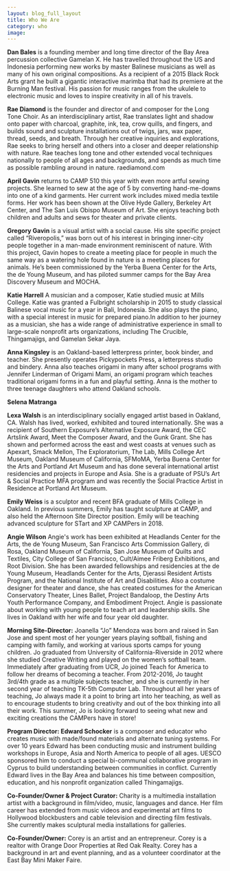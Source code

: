 ```yaml
---
layout: blog_full_layout
title: Who We Are
category: who
image: 
---
```




**Dan Bales** is a founding member and long time director of the Bay Area percussion collective Gamelan X. He has travelled throughout the US and Indonesia performing new works by master Balinese musicians as well as many of his own original compositions. As a recipient of a 2015 Black Rock Arts grant he built a gigantic interactive marimba that had its premiere at the Burning Man festival. His passion for music ranges from the ukulele to electronic music and loves to inspire creativity in all of his travels. 


**Rae Diamond** is the founder and director of and composer for the Long Tone Choir. As an interdisciplinary artist, Rae translates light and shadow onto paper with charcoal, graphite, ink, tea, crow quills, and fingers, and builds sound and sculpture installations out of twigs, jars, wax paper, thread, seeds, and breath. Through her creative inquiries and explorations, Rae seeks to bring herself and others into a closer and deeper relationship with nature. Rae teaches long tone and other extended vocal techniques nationally to people of all ages and backgrounds, and spends as much time as possible rambling around in nature. raediamond.com


**April Gavin** returns to CAMP 510 this year with even more artful sewing projects.  She learned to sew at the age of 5 by converting hand-me-downs into one of a kind garments. Her current work includes mixed media textile forms.  Her work has been shown at the Olive Hyde Gallery, Berkeley Art Center, and The San Luis Obispo Museum of Art. She enjoys teaching both children and adults and sews for theater and private clients.  


**Gregory Gavin** is a visual artist with a social cause. His site specific project called “Riveropolis,” was born out of his interest in bringing inner-city people together in a man-made environment reminiscent of nature. With this project, Gavin hopes to create a meeting place for people in much the same way as a watering hole found in nature is a meeting places for animals. He’s been commissioned by the Yerba Buena Center for the Arts, the de Young Museum, and has piloted summer camps for the Bay Area Discovery Museum and MOCHA.


**Katie Harrell** A musician and a composer, Katie studied music at Mills College. Katie was granted a Fulbright scholarship in 2015 to study classical Balinese vocal music for a year in Bali, Indonesia. She also plays the piano, with a special interest in music for prepared piano.In addition to her journey as a musician, she has a wide range of administrative experience in small to large-scale nonprofit arts organizations, including The Crucible, Thingamajigs, and Gamelan Sekar Jaya.


**Anna Kingsley** is an Oakland-based letterpress printer, book binder, and teacher. She presently operates Pickypockets Press, a letterpress studio and bindery. Anna also teaches origami in many after school programs with Jennifer Linderman of Origami Mami, an origami program which teaches traditional origami forms in a fun and playful setting.
Anna is the mother to three teenage daughters who attend Oakland schools.


**Selena Matranga**


**Lexa Walsh** is an interdisciplinary socially engaged artist based in Oakland, CA. Walsh has lived, worked, exhibited and toured internationally. She was a recipient of Southern Exposure’s Alternative Exposure Award, the CEC Artslink Award, Meet the Composer Award, and the Gunk Grant. She has shown and performed across the east and west coasts at venues such as Apexart, Smack Mellon, The Exploratorium, The Lab, Mills College Art Museum, Oakland Museum of California, SFMoMA, Yerba Buena Center for the Arts and Portland Art Museum and has done several international artist residencies and projects in Europe and Asia. She is a graduate of PSU’s Art & Social Practice MFA program and was recently the Social Practice Artist in Residence at Portland Art Museum.

**Emily Weiss** is a sculptor and recent BFA graduate of Mills College in Oakland. In previous summers, Emily has taught sculpture at CAMP, and also held the Afternoon Site Director position. Emily will be teaching advanced sculpture for STart and XP CAMPers in 2018.


**Angie Wilson** Angie's work has been exhibited at Headlands Center for the Arts, the de Young Museum, San Francisco Arts Commission Gallery, di Rosa, Oakland Museum of California, San Jose Museum of Quilts and Textiles, City College of San Francisco, Cult/Aimee Friberg Exhibitions, and Root Division. She has been awarded fellowships and residencies at the de Young Museum, Headlands Center for the Arts, Djerassi Resident Artists Program, and the National Institute of Art and Disabilities. Also a costume designer for theater and dance, she has created costumes for the American Conservatory Theater, Lines Ballet, Project Bandaloop, the Destiny Arts Youth Performance Company, and Embodiment Project. Angie is passionate about working with young people to teach art and leadership skills. She lives in Oakland with her wife and four year old daughter.


**Morning Site-Director:** Joanella “Jo” Mendoza was born and raised in San Jose and spent most of her younger years playing softball, fishing and camping with family, and working at various sports camps for young children. Jo graduated from University of California-Riverside in 2012 where she studied Creative Writing and played on the women’s softball team. Immediately after graduating from UCR, Jo joined Teach for America to follow her dreams of becoming a teacher.  From 2012-2016, Jo taught 3rd/4th grade as a multiple subjects teacher, and she is currently in her second year of teaching TK-5th Computer Lab. Throughout all her years of teaching, Jo always made it a point to bring art into her teaching, as well as to encourage students to bring creativity and out of the box thinking into all their work. This summer, Jo is looking forward to seeing what new and exciting creations the CAMPers have in store!


**Program Director: Edward Schocker** is a composer and educator who creates music with made/found materials and alternate tuning systems. For over 10 years Edward has been conducting music and instrument building workshops in Europe, Asia and North America to people of all ages. UESCO sponsored him to conduct a special bi-communal collaborative program in Cyprus to build understanding between communities in conflict. Currently Edward lives in the Bay Area and balances his time between composition, education, and his nonprofit organization called Thingamajigs.


**Co-Founder/Owner & Project Curator:** Charity is a multimedia installation artist with a background in film/video, music, languages and dance. Her film career has extended from music videos and experimental art films to Hollywood blockbusters and cable television and directing film festivals. She currently makes sculptural media installations for galleries. 


**Co-Founder/Owner:** Corey is an artist and an entrepreneur. Corey is a realtor with Orange Door Properties at Red Oak Realty. Corey has a background in art and event planning, and as a volunteer coordinator at the East Bay Mini Maker Faire. 